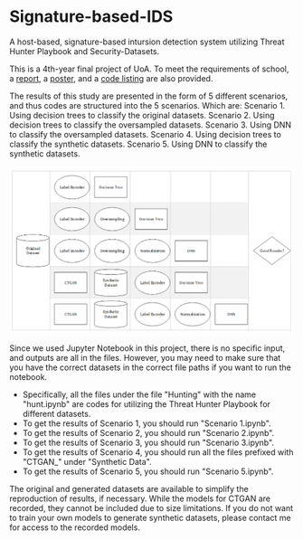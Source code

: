 # Signature-based-IDS
A host-based, signature-based intursion detection system utilizing Threat Hunter Playbook and Security-Datasets.

This is a 4th-year final project of UoA. To meet the requirements of school, a [report](https://github.com/L-yue-0112/Signature-based-IDS/blob/main/SIDS%20using%20imbalanced%20datasets.pdf), 
a [poster](https://github.com/L-yue-0112/Signature-based-IDS/blob/main/Poster.pdf), and a [code listing](https://github.com/L-yue-0112/Signature-based-IDS/blob/main/Code_listings.pdf) are also provided.

The results of this study are presented in the form of 5 different scenarios, and thus codes are structured into
the 5 scenarios. Which are:
Scenario 1. Using decision trees to classify the original datasets.
Scenario 2. Using decision trees to classify the oversampled datasets.
Scenario 3. Using DNN to classify the oversampled datasets.
Scenario 4. Using decision trees to classify the synthetic datasets.
Scenario 5. Using DNN to classify the synthetic datasets.

![workflow](/Images/workflow.png)


Since we used Jupyter Notebook in this project, there is no specific input, and outputs are all in the files.
However, you may need to make sure that you have the correct datasets in the correct file paths if you want to run the notebook.
- Specifically, all the files under the file "Hunting" with the name "hunt.ipynb" are codes for utilizing the Threat Hunter Playbook for different datasets.
- To get the results of Scenario 1, you should run "Scenario 1.ipynb".
- To get the results of Scenario 2, you should run "Scenario 2.ipynb".
- To get the results of Scenario 3, you should run "Scenario 3.ipynb".
- To get the results of Scenario 4, you should run all the files prefixed with "CTGAN_" under "Synthetic Data".
- To get the results of Scenario 5, you should run "Scenario 5.ipynb".

The original and generated datasets are available to simplify the reproduction of results, if necessary. 
While the models for CTGAN are recorded, they cannot be included due to size limitations. If you do not want to train your own models to generate synthetic datasets, 
please contact me for access to the recorded models.
<!-- Additionally, decision tree graphs are presented under the file "DecisionTree" for reference. -->
